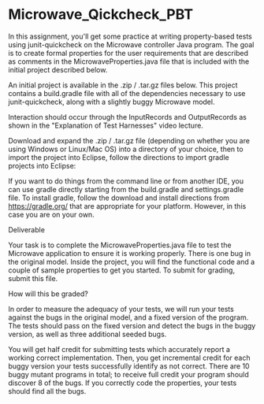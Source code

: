 # Microwave_Qickcheck_PBT
In this assignment, you'll get some practice at writing property-based tests using junit-quickcheck on the Microwave controller Java program. The goal is to create formal properties for the user requirements that are described as comments in the MicrowaveProperties.java file that is included with the initial project described below.

An initial project is available in the .zip / .tar.gz files below. This project contains a build.gradle file with all of the dependencies necessary to use junit-quickcheck, along with a slightly buggy Microwave model.

Interaction should occur through the InputRecords and OutputRecords as shown in the "Explanation of Test Harnesses" video lecture.

Download and expand the .zip / .tar.gz file (depending on whether you are using Windows or Linux/Mac OS) into a directory of your choice, then to import the project into Eclipse, follow the directions to import gradle projects into Eclipse:

If you want to do things from the command line or from another IDE, you can use gradle directly starting from the build.gradle and settings.gradle file. To install gradle, follow the download and install directions from https://gradle.org/ that are appropriate for your platform. However, in this case you are on your own.

Deliverable

Your task is to complete the MicrowaveProperties.java file to test the Microwave application to ensure it is working properly. There is one bug in the original model. Inside the project, you will find the functional code and a couple of sample properties to get you started. To submit for grading, submit this file.

How will this be graded?

In order to measure the adequacy of your tests, we will run your tests against the bugs in the original model, and a fixed version of the program. The tests should pass on the fixed version and detect the bugs in the buggy version, as well as three additional seeded bugs.

You will get half credit for submitting tests which accurately report a working correct implementation. Then, you get incremental credit for each buggy version your tests successfully identify as not correct. There are 10 buggy mutant programs in total; to receive full credit your program should discover 8 of the bugs.  If you correctly code the properties, your tests should find all the bugs.
